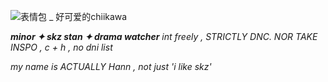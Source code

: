 
![表情包 _ 好可爱的chiikawa](https://github.com/user-attachments/assets/7f4e7b37-e606-4e09-87b8-dae5d4a543da)

***minor ✦ skz stan ✦ drama watcher*** *int freely , STRICTLY DNC. NOR TAKE INSPO , c + h , no dni list*

*my name is ACTUALLY Hann , not just 'i like skz'*
